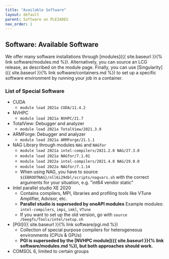 ```yaml
---
title: "Available Software"
layout: default
parent: Software on PLEIADES
nav_order: 1
---
```


## Software: Available Software
We offer many software installations through [modules]({{ site.baseurl }}{% link software/modules.md %}).
Alternatively, you can source an LCG release, as described on the module page.
Finally, you can use [Singularity]({{ site.baseurl }}{% link software/containers.md %}) to set up a specific software environment by running your job in a container.

### List of Special Software
  - CUDA
    - `module load 2021a CUDA/11.4.2`
  - NVHPC
    - `module load 2021a NVHPC/21.7`
  - TotalView: Debugger and analyzer
    - `module load 2021a TotalView/2021.3.9`
  - ARMForge: Debugger and analyzer
    - `module load 2021a ARMForge/21.1.1`
  - NAG Library through modules `NAG` and `NAGfor`
    - `module load 2021a intel-compilers/2021.2.0 NAG/27.3.0`
    - `module load 2021a NAGfor/7.1.01`
    - `module load 2022a intel-compilers/2021.4.0 NAG/29.0.0`
    - `module load 2022a NAGfor/7.1.14`
    - When using NAG, you have to source `${EBROOTNAG}/nll6i29dbl/scripts/nagvars.sh` with the correct arguments for your situation, e.g. "int64 vendor static"
  - Intel parallel studio XE 2020
    - Contains compilers, MPI, libraries and profiling tools like VTune Amplifier, Advisor, etc.
    - **Parallel studio is superseded by oneAPI modules** Example modules: `intel-compilers`, `impi`, `imkl`, `VTune`
    - If you want to set up the old version, go with `source /beegfs/Tools/intel/setup.sh`
  - [PGI]({{ site.baseurl }}{% link software/pgi.md %})
    - Collection of special purpose compilers for heterogeneous environments (CPUs & GPUs)
    - **PGI is superseded by the [NVHPC module]({{ site.baseurl }}{% link software/modules.md %}), but both approaches should work.**
  - COMSOL 6, limited to certain groups

